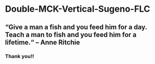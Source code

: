 # Double-MCK-Vertical-Sugeno-FLC
## “Give a man a fish and you feed him for a day. Teach a man to fish and you feed him for a lifetime.“ – Anne Ritchie
### Thank you!!

